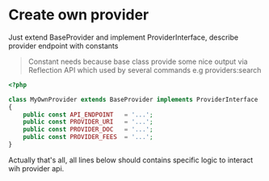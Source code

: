 # Create own provider
Just extend BaseProvider and implement ProviderInterface, describe provider endpoint with constants
> Constant needs because base class provide some nice output via Reflection API which used by several commands e.g providers:search 

```php
<?php

class MyOwnProvider extends BaseProvider implements ProviderInterface
{
    public const API_ENDPOINT   = '...';
    public const PROVIDER_URI   = '...';
    public const PROVIDER_DOC   = '...';
    public const PROVIDER_FEES  = '...';
}
```

Actually that's all, all lines below should contains specific logic to interact wih provider api.